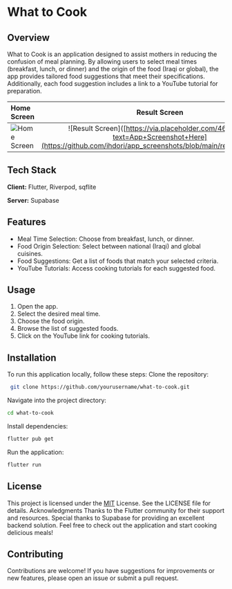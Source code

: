 
# What to Cook

## Overview

What to Cook is an application designed to assist mothers in reducing the confusion of meal planning. By allowing users to select meal times (breakfast, lunch, or dinner) and the origin of the food (Iraqi or global), the app provides tailored food suggestions that meet their specifications. Additionally, each food suggestion includes a link to a YouTube tutorial for preparation.



| Home Screen |  Result Screen  |
|:------------|:---------------:|
![Home Screen]([https://via.placeholder.com/468x300?text=App+Screenshot+Here](https://github.com/ihdori/app_screenshots/blob/main/home_screen.jpg)) | ![Result Screen]([https://via.placeholder.com/468x300?text=App+Screenshot+Here](https://github.com/ihdori/app_screenshots/blob/main/result_screen.jpg) 
## Tech Stack

**Client:** Flutter, Riverpod, sqflite

**Server:** Supabase


## Features

- Meal Time Selection: Choose from breakfast, lunch, or dinner.
- Food Origin Selection: Select between national (Iraqi) and global cuisines.
- Food Suggestions: Get a list of foods that match your selected criteria.
- YouTube Tutorials: Access cooking tutorials for each suggested food.


## Usage

1. Open the app.
2. Select the desired meal time.
3. Choose the food origin.
4. Browse the list of suggested foods.
5. Click on the YouTube link for cooking tutorials.


## Installation

To run this application locally, follow these steps:
Clone the repository:

```bash
 git clone https://github.com/yourusername/what-to-cook.git
```

Navigate into the project directory:

```bash
cd what-to-cook
```

Install dependencies:
```bash
flutter pub get
```
Run the application:
```bash
flutter run
```


## License


This project is licensed under the [MIT](https://choosealicense.com/licenses/mit/) License. See the LICENSE file for details.
Acknowledgments
Thanks to the Flutter community for their support and resources.
Special thanks to Supabase for providing an excellent backend solution.
Feel free to check out the application and start cooking delicious meals!


## Contributing

Contributions are welcome! If you have suggestions for improvements or new features, please open an issue or submit a pull request.



